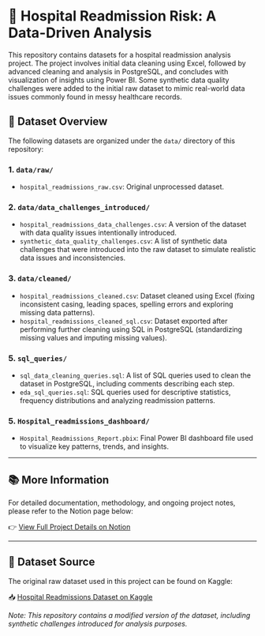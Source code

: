 # 🏥 Hospital Readmission Risk: A Data-Driven Analysis

This repository contains datasets for a hospital readmission analysis project. The project involves initial data cleaning using Excel, followed by advanced cleaning and analysis in PostgreSQL, and concludes with visualization of insights using Power BI. Some synthetic data quality challenges were added to the initial raw dataset to mimic real-world data issues commonly found in messy healthcare records.

## 📁 Dataset Overview

The following datasets are organized under the `data/` directory of this repository:

### 1. `data/raw/`
- `hospital_readmissions_raw.csv`: Original unprocessed dataset.

### 2. `data/data_challenges_introduced/`
- `hospital_readmissions_data_challenges.csv`: A version of the dataset with data quality issues intentionally introduced.
- `synthetic_data_quality_challenges.csv`: A list of synthetic data challenges that were introduced into the raw dataset to simulate realistic data issues and inconsistencies.

### 3. `data/cleaned/`
- `hospital_readmissions_cleaned.csv`: Dataset cleaned using Excel (fixing inconsistent casing, leading spaces, spelling errors and exploring missing data patterns).
- `hospital_readmissions_cleaned_sql.csv`: Dataset exported after performing further cleaning using SQL in PostgreSQL (standardizing missing values and imputing missing values).
  
### 5. `sql_queries/`
- `sql_data_cleaning_queries.sql`: A list of SQL queries used to clean the dataset in PostgreSQL, including comments describing each step.
- `eda_sql_queries.sql`:  SQL queries used for descriptive statistics, frequency distributions and analyzing readmission patterns.

### 5. `Hospital_readmissions_dashboard/`
- `Hospital_Readmissions_Report.pbix`: Final Power BI dashboard file used to visualize key patterns, trends, and insights.


---

## 📚 More Information

For detailed documentation, methodology, and ongoing project notes, please refer to the Notion page below:

👉 [View Full Project Details on Notion](https://www.notion.so/Reducing-Hospital-Readmission-Risks-Using-Data-Driven-Insights-1ea1279cd9ac804e8827e7a3288d9d27?pvs=4)

---

## 🔗 Dataset Source

The original raw dataset used in this project can be found on Kaggle:

📥 [Hospital Readmissions Dataset on Kaggle](https://www.kaggle.com/datasets/dubradave/hospital-readmissions)

*Note: This repository contains a modified version of the dataset, including synthetic challenges introduced for analysis purposes.*
